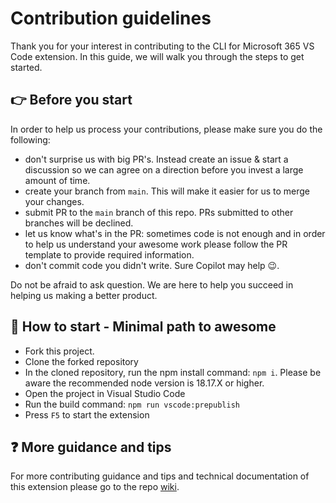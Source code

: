 # Contribution guidelines

Thank you for your interest in contributing to the CLI for Microsoft 365 VS Code extension. In this guide, we will walk you through the steps to get started.

## 👉 Before you start

In order to help us process your contributions, please make sure you do the following:

- don't surprise us with big PR's. Instead create an issue & start a discussion so we can agree on a direction before you invest a large amount of time.
- create your branch from `main`. This will make it easier for us to merge your changes.
- submit PR to the `main` branch of this repo. PRs submitted to other branches will be declined.
- let us know what's in the PR: sometimes code is not enough and in order to help us understand your awesome work please follow the PR template to provide required information.
- don't commit code you didn't write. Sure Copilot may help 😉.

Do not be afraid to ask question. We are here to help you succeed in helping us making a better product.

## 👣 How to start - Minimal path to awesome

- Fork this project.
- Clone the forked repository
- In the cloned repository, run the npm install command: `npm i`. Please be aware the recommended node version is 18.17.X or higher.
- Open the project in Visual Studio Code
- Run the build command: `npm run vscode:prepublish`
- Press `F5` to start the extension

## ❓ More guidance and tips

For more contributing guidance and tips and technical documentation of this extension please go to the repo [wiki](https://github.com/pnp/vscode-cli-microsoft365/wiki).